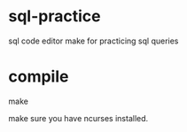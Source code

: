 # sql-practice
sql code editor make for practicing sql queries

# compile
make

make sure you have ncurses installed.
